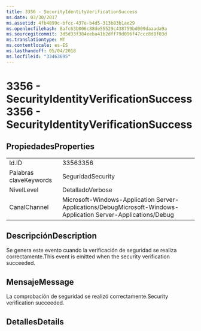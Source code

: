 ```yaml
---
title: 3356 - SecurityIdentityVerificationSuccess
ms.date: 03/30/2017
ms.assetid: 4fb4899c-bfcc-437e-b4d5-313b83b1ae29
ms.openlocfilehash: 8afc63b006c88de55529c438759bd009daaada9a
ms.sourcegitcommit: 3d5d33f384eeba41b2dff79d096f47ccc8d8f03d
ms.translationtype: MT
ms.contentlocale: es-ES
ms.lasthandoff: 05/04/2018
ms.locfileid: "33463695"
---
```

# <a name="3356---securityidentityverificationsuccess"></a><span data-ttu-id="b99d0-102">3356 - SecurityIdentityVerificationSuccess</span><span class="sxs-lookup"><span data-stu-id="b99d0-102">3356 - SecurityIdentityVerificationSuccess</span></span>
## <a name="properties"></a><span data-ttu-id="b99d0-103">Propiedades</span><span class="sxs-lookup"><span data-stu-id="b99d0-103">Properties</span></span>  
  
|||  
|-|-|  
|<span data-ttu-id="b99d0-104">Id.</span><span class="sxs-lookup"><span data-stu-id="b99d0-104">ID</span></span>|<span data-ttu-id="b99d0-105">3356</span><span class="sxs-lookup"><span data-stu-id="b99d0-105">3356</span></span>|  
|<span data-ttu-id="b99d0-106">Palabras clave</span><span class="sxs-lookup"><span data-stu-id="b99d0-106">Keywords</span></span>|<span data-ttu-id="b99d0-107">Seguridad</span><span class="sxs-lookup"><span data-stu-id="b99d0-107">Security</span></span>|  
|<span data-ttu-id="b99d0-108">Nivel</span><span class="sxs-lookup"><span data-stu-id="b99d0-108">Level</span></span>|<span data-ttu-id="b99d0-109">Detallado</span><span class="sxs-lookup"><span data-stu-id="b99d0-109">Verbose</span></span>|  
|<span data-ttu-id="b99d0-110">Canal</span><span class="sxs-lookup"><span data-stu-id="b99d0-110">Channel</span></span>|<span data-ttu-id="b99d0-111">Microsoft-Windows-Application Server-Applications/Debug</span><span class="sxs-lookup"><span data-stu-id="b99d0-111">Microsoft-Windows-Application Server-Applications/Debug</span></span>|  
  
## <a name="description"></a><span data-ttu-id="b99d0-112">Descripción</span><span class="sxs-lookup"><span data-stu-id="b99d0-112">Description</span></span>  
 <span data-ttu-id="b99d0-113">Se genera este evento cuando la verificación de seguridad se realiza correctamente.</span><span class="sxs-lookup"><span data-stu-id="b99d0-113">This event is emitted when the security verification succeeded.</span></span>  
  
## <a name="message"></a><span data-ttu-id="b99d0-114">Mensaje</span><span class="sxs-lookup"><span data-stu-id="b99d0-114">Message</span></span>  
 <span data-ttu-id="b99d0-115">La comprobación de seguridad se realizó correctamente.</span><span class="sxs-lookup"><span data-stu-id="b99d0-115">Security verification succeeded.</span></span>  
  
## <a name="details"></a><span data-ttu-id="b99d0-116">Detalles</span><span class="sxs-lookup"><span data-stu-id="b99d0-116">Details</span></span>
